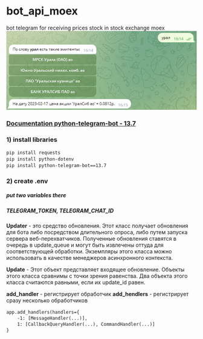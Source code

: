 # bot_api_moex
bot telegram for receiving prices stock in stock exchange moex
<img src='window_bot.png'>
### [Documentation python-telegram-bot - 13.7](https://docs.python-telegram-bot.org/en/v13.7/index.html)

### 1) install libraries

```bash
pip install requests
pip install python-dotenv
pip install python-telegram-bot==13.7
```
### 2) create .env
##### put two variables there
##### TELEGRAM_TOKEN, TELEGRAM_CHAT_ID


**Updater** - это средство обновления. Этот класс получает обновления для бота либо посредством длительного опроса, либо путем запуска сервера веб-перехватчиков. Полученные обновления ставятся в очередь в update_queue и могут быть извлечены оттуда для соответствующей обработки. Экземпляры этого класса можно использовать в качестве менеджеров асинхронного контекста.

**Update** - Этот объект представляет входящее обновление. Объекты этого класса сравнимы с точки зрения равенства. Два объекта этого класса считаются равными, если их update_id равен.

**add_handler** - регистрирует обработчик
**add_hendlers** - регистрирует сразу несколько обработчиков

```
app.add_handlers(handlers={
    -1: [MessageHandler(...)],
    1: [CallbackQueryHandler(...), CommandHandler(...)]
}
```
